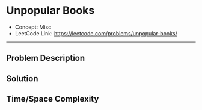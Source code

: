 # Unpopular Books

- Concept: Misc
- LeetCode Link: https://leetcode.com/problems/unpopular-books/

---

## Problem Description

## Solution

## Time/Space Complexity

